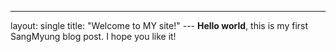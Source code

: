 ---
layout: single
title: "Welcome to MY site!" --- 
**Hello world**, this is my first SangMyung blog post.
I hope you like it!
